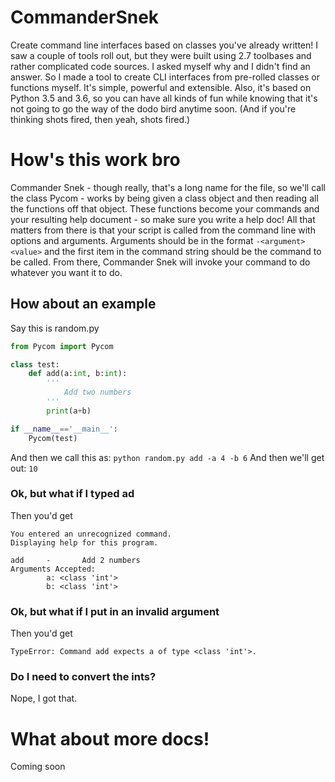 # CommanderSnek
Create command line interfaces based on classes you've already written!
I saw a couple of tools roll out, but they were built using 2.7 toolbases and rather complicated code sources. I asked myself why and I didn't find an answer. So I made a tool to create CLI interfaces from pre-rolled classes or functions myself. It's simple, powerful and extensible. Also, it's based on Python 3.5 and 3.6, so you can have all kinds of fun while knowing that it's not going to go the way of the dodo bird anytime soon. (And if you're thinking shots fired, then yeah, shots fired.)

# How's this work bro
Commander Snek - though really, that's a long name for the file, so we'll call the class Pycom - works by being given a class object and then reading all the functions off that object. These functions become your commands and your resulting help document - so make sure you write a help doc! All that matters from there is that your script is called from the command line with options and arguments. Arguments should be in the format `-<argument> <value>` and the first item in the command string should be the command to be called. From there, Commander Snek will invoke your command to do whatever you want it to do. 

## How about an example
Say this is random.py
```py
from Pycom import Pycom

class test:
    def add(a:int, b:int):
        '''
            Add two numbers
        '''
        print(a+b)

if __name__=='__main__':
    Pycom(test)
```
And then we call this as:
`python random.py add -a 4 -b 6`
And then we'll get out:
`10`

### Ok, but what if I typed ad
Then you'd get
```
You entered an unrecognized command.
Displaying help for this program.

add     -       Add 2 numbers
Arguments Accepted:
        a: <class 'int'>
        b: <class 'int'>
```

### Ok, but what if I put in an invalid argument
Then you'd get
```
TypeError: Command add expects a of type <class 'int'>.
```

### Do I need to convert the ints?
Nope, I got that.

# What about more docs!
Coming soon